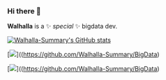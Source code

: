 ### Hi there 👋
**Walhalla** is a ✨ _special_ ✨ bigdata dev.

[![Walhalla-Summary's GitHub stats](https://github-readme-stats.vercel.app/api?username=Walhalla-Summary&show_icons=true&theme=tokyonight)](https://github.com/Walhalla-Summary/Walhalla-Summary)

[![](https://github-readme-stats.vercel.app/api/pin/?username=Walhalla-Summary&repo=BigData)]((https://github.com/Walhalla-Summary/BigData)

[![](https://github-readme-stats.vercel.app/api/pin/?username=Walhalla-Summary&repo=BigData)]((https://github.com/Walhalla-Summary/BigData)
